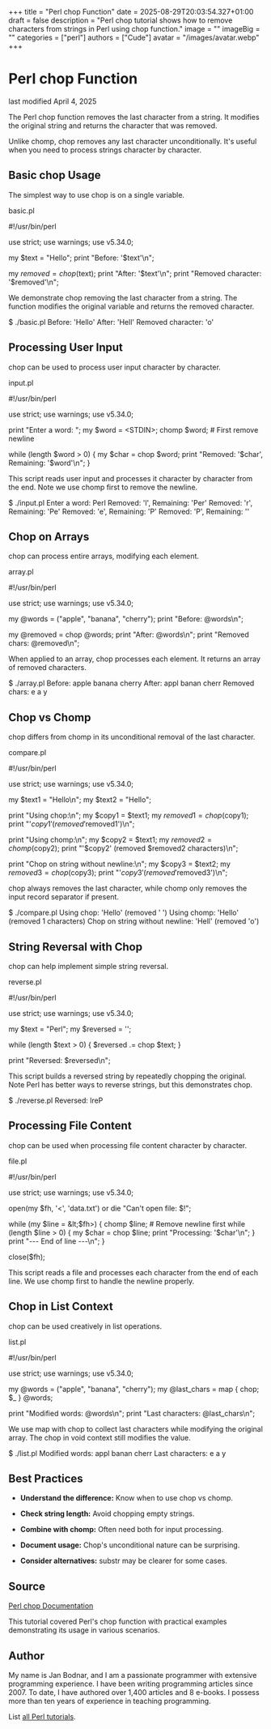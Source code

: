 +++
title = "Perl chop Function"
date = 2025-08-29T20:03:54.327+01:00
draft = false
description = "Perl chop tutorial shows how to remove characters from strings in Perl using chop function."
image = ""
imageBig = ""
categories = ["perl"]
authors = ["Cude"]
avatar = "/images/avatar.webp"
+++

# Perl chop Function

last modified April 4, 2025

The Perl chop function removes the last character from a string.
It modifies the original string and returns the character that was removed.

Unlike chomp, chop removes any last character
unconditionally. It's useful when you need to process strings character by
character.

## Basic chop Usage

The simplest way to use chop is on a single variable.

basic.pl
  

#!/usr/bin/perl

use strict;
use warnings;
use v5.34.0;

my $text = "Hello";
print "Before: '$text'\n";

my $removed = chop($text);
print "After: '$text'\n";
print "Removed character: '$removed'\n";

We demonstrate chop removing the last character from a string.
The function modifies the original variable and returns the removed character.

$ ./basic.pl
Before: 'Hello'
After: 'Hell'
Removed character: 'o'

## Processing User Input

chop can be used to process user input character by character.

input.pl
  

#!/usr/bin/perl

use strict;
use warnings;
use v5.34.0;

print "Enter a word: ";
my $word = &lt;STDIN&gt;;
chomp $word;  # First remove newline

while (length $word &gt; 0) {
    my $char = chop $word;
    print "Removed: '$char', Remaining: '$word'\n";
}

This script reads user input and processes it character by character from
the end. Note we use chomp first to remove the newline.

$ ./input.pl
Enter a word: Perl
Removed: 'l', Remaining: 'Per'
Removed: 'r', Remaining: 'Pe'
Removed: 'e', Remaining: 'P'
Removed: 'P', Remaining: ''

## Chop on Arrays

chop can process entire arrays, modifying each element.

array.pl
  

#!/usr/bin/perl

use strict;
use warnings;
use v5.34.0;

my @words = ("apple", "banana", "cherry");
print "Before: @words\n";

my @removed = chop @words;
print "After: @words\n";
print "Removed chars: @removed\n";

When applied to an array, chop processes each element. It
returns an array of removed characters.

$ ./array.pl
Before: apple banana cherry
After: appl banan cherr
Removed chars: e a y

## Chop vs Chomp

chop differs from chomp in its unconditional
removal of the last character.

compare.pl
  

#!/usr/bin/perl

use strict;
use warnings;
use v5.34.0;

my $text1 = "Hello\n";
my $text2 = "Hello";

print "Using chop:\n";
my $copy1 = $text1;
my $removed1 = chop($copy1);
print "'$copy1' (removed '$removed1')\n";

print "Using chomp:\n";
my $copy2 = $text1;
my $removed2 = chomp($copy2);
print "'$copy2' (removed $removed2 characters)\n";

print "Chop on string without newline:\n";
my $copy3 = $text2;
my $removed3 = chop($copy3);
print "'$copy3' (removed '$removed3')\n";

chop always removes the last character, while chomp
only removes the input record separator if present.

$ ./compare.pl
Using chop:
'Hello' (removed '
')
Using chomp:
'Hello' (removed 1 characters)
Chop on string without newline:
'Hell' (removed 'o')

## String Reversal with Chop

chop can help implement simple string reversal.

reverse.pl
  

#!/usr/bin/perl

use strict;
use warnings;
use v5.34.0;

my $text = "Perl";
my $reversed = '';

while (length $text &gt; 0) {
    $reversed .= chop $text;
}

print "Reversed: $reversed\n";

This script builds a reversed string by repeatedly chopping the original.
Note Perl has better ways to reverse strings, but this demonstrates chop.

$ ./reverse.pl
Reversed: lreP

## Processing File Content

chop can be used when processing file content character by character.

file.pl
  

#!/usr/bin/perl

use strict;
use warnings;
use v5.34.0;

open(my $fh, '&lt;', 'data.txt') or die "Can't open file: $!";

while (my $line = &lt;$fh&gt;) {
    chomp $line;  # Remove newline first
    while (length $line &gt; 0) {
        my $char = chop $line;
        print "Processing: '$char'\n";
    }
    print "--- End of line ---\n";
}

close($fh);

This script reads a file and processes each character from the end of each line.
We use chomp first to handle the newline properly.

## Chop in List Context

chop can be used creatively in list operations.

list.pl
  

#!/usr/bin/perl

use strict;
use warnings;
use v5.34.0;

my @words = ("apple", "banana", "cherry");
my @last_chars = map { chop; $_ } @words;

print "Modified words: @words\n";
print "Last characters: @last_chars\n";

We use map with chop to collect last characters
while modifying the original array. The chop in void context
still modifies the value.

$ ./list.pl
Modified words: appl banan cherr
Last characters: e a y

## Best Practices

- **Understand the difference:** Know when to use chop vs chomp.

- **Check string length:** Avoid chopping empty strings.

- **Combine with chomp:** Often need both for input processing.

- **Document usage:** Chop's unconditional nature can be surprising.

- **Consider alternatives:** substr may be clearer for some cases.

## Source

[Perl chop Documentation](https://perldoc.perl.org/functions/chop)

This tutorial covered Perl's chop function with practical
examples demonstrating its usage in various scenarios.

## Author

My name is Jan Bodnar, and I am a passionate programmer with extensive
programming experience. I have been writing programming articles since 2007.
To date, I have authored over 1,400 articles and 8 e-books. I possess more
than ten years of experience in teaching programming.

List [all Perl tutorials](/all/#perl).